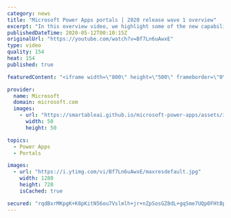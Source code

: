 ```yaml
---
category: news
title: "Microsoft Power Apps portals | 2020 release wave 1 overview"
excerpt: "In this overview video, we highlight some of the new capabilities included in the latest update to Microsoft Power Apps portals.     Here are the capabilities covered:   •    Power BI integration, so you can quickly add Power BI reports, tables, and dashboards to your portals without coding.  •    Themes"
publishedDateTime: 2020-05-12T00:10:15Z
originalUrl: "https://youtube.com/watch?v=Bf7Ln6uAwxE"
type: video
quality: 154
heat: 154
published: true

featuredContent: "<iframe width=\"800\" height=\"500\" frameborder=\"0\" src=\"https://www.youtube.com/embed/Bf7Ln6uAwxE\" allow=\"accelerometer; autoplay; encrypted-media; gyroscope; picture-in-picture\" allowfullscreen></iframe>"

provider:
  name: Microsoft
  domain: microsoft.com
  images:
    - url: "https://smartableai.github.io/microsoft-power-apps/assets/images/organizations/microsoft.com-50x50.jpg"
      width: 50
      height: 50

topics:
  - Power Apps
  - Portals

images:
  - url: "https://i.ytimg.com/vi/Bf7Ln6uAwxE/maxresdefault.jpg"
    width: 1280
    height: 720
    isCached: true

secured: "rqdBxrMKpgK+K8pKitN56ou7Vslmlh+jr+nZpSosGZ8dL+gqSme7UQp0FHtBp1CQ5AJvJFxfVJ+5dkZkHR2Geu6P8KqblqLVS5d2bReEmOYIHIT7wG1kUm4braYfIlwRWd1EHeBfEWzOxMaKO4pt/EV2Y0tDMvDt1qe4XJJTb9TbuZ96SoH7N2H8kgXvY6j/j0cnyYSQwwWHXUXUS3oGEkOk7x/SAiS30ktmQcM0fGjhjrrT0AjH/paCncsbhkBCFfqGDyWx2mn7qyZOOOBiE1dJXQAqx8les0dP/QJwaL0KMbZXR5b7l9XXAooc/5o2CjI7MTiFbNg+XYPjVAtfwg8rjIfvthmYmYS4wdNMkz1kiYms64K0JZD5reavecpdR5qO0cNsrcvPtfiNin3siHOuOlwy2yqGSAXyb/qRxWV1Msb7u3Mdf+P4JoHhlGB8;ItVDSuh3WLO5UniePcH0IA=="
---
```


